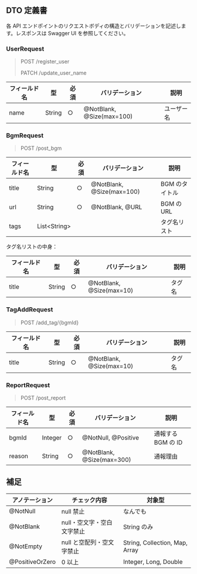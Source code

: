 ## DTO 定義書

各 API エンドポイントのリクエストボディの構造とバリデーションを記述します。レスポンスは Swagger UI を参照してください。

### UserRequest

> POST /register_user
>
> PATCH /update_user_name

| フィールド名 | 型      | 必須 | バリデーション                   | 説明    |
|--------|--------|----|---------------------------|-------|
| name   | String | ○  | @NotBlank, @Size(max=100) | ユーザー名 |

### BgmRequest

> POST /post_bgm

| フィールド名 | 型             | 必須 | バリデーション                   | 説明        |
|--------|---------------|----|---------------------------|-----------|
| title  | String        | ○  | @NotBlank, @Size(max=100) | BGM のタイトル |
| url    | String        | ○  | @NotBlank, @URL           | BGM の URL |
| tags   | List\<String> |    |                           | タグ名リスト    |

タグ名リストの中身：

| フィールド名 | 型      | 必須 | バリデーション                  | 説明  |
|--------|--------|----|--------------------------|-----|
| title  | String | ○  | @NotBlank, @Size(max=10) | タグ名 |

### TagAddRequest

> POST /add_tag/{bgmId}

| フィールド名 | 型      | 必須 | バリデーション                  | 説明  |
|--------|--------|----|--------------------------|-----|
| title  | String | ○  | @NotBlank, @Size(max=10) | タグ名 |

### ReportRequest

> POST /post_report

| フィールド名 | 型       | 必須 | バリデーション                   | 説明            |
|--------|---------|----|---------------------------|---------------|
| bgmId  | Integer | ○  | @NotNull, @Positive       | 通報する BGM の ID |
| reason | String  | ○  | @NotBlank, @Size(max=300) | 通報理由          |

## 補足

| アノテーション         | チェック内容          | 対象型                            |
|-----------------|-----------------|--------------------------------|
| @NotNull        | null 禁止         | なんでも                           |
| @NotBlank       | null・空文字・空白文字禁止 | String のみ                      |
| @NotEmpty       | null と空配列・空文字禁止 | String, Collection, Map, Array |
| @PositiveOrZero | 0 以上            | Integer, Long, Double          |

